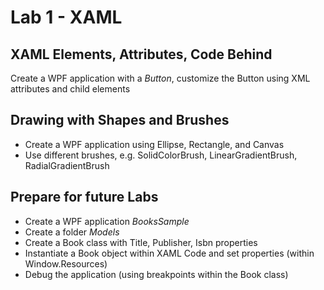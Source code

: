 # Lab 1 - XAML

## XAML Elements, Attributes, Code Behind

Create a WPF application with a *Button*, customize the Button using XML attributes and child elements

## Drawing with Shapes and Brushes

* Create a WPF application using Ellipse, Rectangle, and Canvas
* Use different brushes, e.g. SolidColorBrush, LinearGradientBrush, RadialGradientBrush

## Prepare for future Labs

* Create a WPF application *BooksSample*
* Create a folder *Models*
* Create a Book class with Title, Publisher, Isbn properties
* Instantiate a Book object within XAML Code and set properties (within Window.Resources)
* Debug the application (using breakpoints within the Book class)
